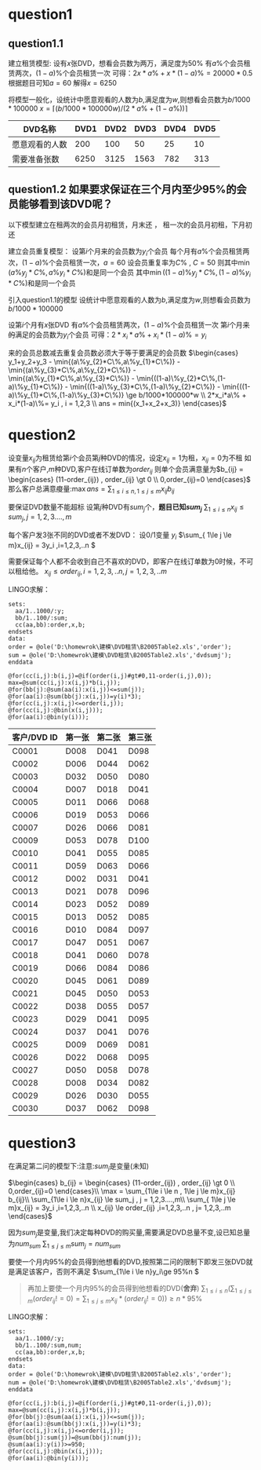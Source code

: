 # question1
## question1.1

建立租赁模型:
设有$x$张DVD，想看会员数为两万，满足度为$50\%$
有$a\%$个会员租赁两次，$(1-a)\%$个会员租赁一次
可得：$2x*a\% + x*(1-a)\% = 20000 * 0.5$
根据题目可知$a = 60$
解得$x = 6250$

将模型一般化，设统计中愿意观看的人数为$b$,满足度为$w$,则想看会员数为$b/1000*100000$
$x = \lceil(b/1000*100000  w)/(2*a\% + (1-a\%))\rceil$

| DVD名称| 	DVD1| 	DVD2	| DVD3| 	DVD4| 	DVD5| 
|--|--|--|--|--|--|
|愿意观看的人数|	200|	100|	50|	25|	10|
|需要准备张数|6250|3125|1563|782|313|

## question1.2  如果要求保证在三个月内至少95%的会员能够看到该DVD呢？

以下模型建立在租两次的会员月初租赁，月末还 ， 租一次的会员月初租，下月初还

建立会员重复模型：
设第$i$个月来的会员数为$y_i$个会员
每个月有$a\%$个会员租赁两次，$(1-a)\%$个会员租赁一次，$a = 60$
设会员重复率为$C\%$ , $C=50$
则其中$\min{(a\%y_{j}*C\%,a\%y_{i}*C\%)}$和是同一个会员
其中$\min{((1-a)\%y_{j}*C\%,(1-a)\%y_{i}*C\%)}$和是同一个会员

引入question1.1的模型 
设统计中愿意观看的人数为$b$,满足度为$w$,则想看会员数为$b/1000*100000$

设第$i$个月有$x$张DVD
有$a\%$个会员租赁两次，$(1-a)\%$个会员租赁一次
第$i$个月~~来的~~满足的会员数为$y_i$个会员
可得：$2*x_i*a\% + x_i*(1-a)\%= y_i$

来的会员总数减去重复会员数必须大于等于要满足的会员数
$\begin{cases}
   y_1+y_2+y_3 - \min{(a\%y_{2}*C\%,a\%y_{1}*C\%)} - \min{(a\%y_{3}*C\%,a\%y_{2}*C\%)} - \min{(a\%y_{1}*C\%,a\%y_{3}*C\%)} - \min{((1-a)\%y_{2}*C\%,(1-a)\%y_{1}*C\%)} - \min{((1-a)\%y_{3}*C\%,(1-a)\%y_{2}*C\%)} - \min{((1-a)\%y_{1}*C\%,(1-a)\%y_{3}*C\%)} \ge b/1000*100000*w \\
   2*x_i*a\% + x_i*(1-a)\%= y_i , i = 1,2,3
   \\
   ans = min{(x_1+x_2+x_3)}
\end{cases}$


# question2

设变量$x_{ij}$为租赁给第$i$个会员第$j$种DVD的情况，设定$x_{ij}=1$为租，$x_{ij}=0$为不租
如果有$n$个客户,$m$种DVD,客户在线订单数为$order_{ij}$
则单个会员满意量为$b_{ij} = \begin{cases} (11-order_{ij}) , order_{ij} \gt 0 \\
0,order_{ij}=0 
\end{cases}$
那么客户总满意~~度~~量:$\max ans = \sum_{1\le i \le n , 1\le j \le m}x_{ij} b_{ij}$

要保证DVD数量不能超标
设第$j$种DVD有$sum_j$个，**题目已知$sum_j$**
$\sum_{1\le i \le n}x_{ij} \le sum_j , j = 1,2,3....,m$

每个客户发3张不同的DVD或者不发DVD：
设0/1变量 $y_i$
$\sum_{ 1\le j \le m}x_{ij} = 3y_i ,i=1,2,3,..n $

需要保证每个人都不会收到自己不喜欢的DVD，即客户在线订单数为0时候，不可以租给他。
$x_{ij} \le order_{ij} ,i=1,2,3,..n , j= 1,2,3,..m$

LINGO求解：

```lingo
sets:
  aa/1..1000/:y;
  bb/1..100/:sum;
  cc(aa,bb):order,x,b;
endsets
data:
order = @ole('D:\homewrok\建模\DVD租赁\B2005Table2.xls','order');
sum = @ole('D:\homewrok\建模\DVD租赁\B2005Table2.xls','dvdsumj');
enddata

@for(cc(i,j):b(i,j)=@if(order(i,j)#gt#0,11-order(i,j),0));
max=@sum(cc(i,j):x(i,j)*b(i,j));
@for(bb(j):@sum(aa(i):x(i,j))<=sum(j));
@for(aa(i):@sum(bb(j):x(i,j))=y(i)*3);
@for(cc(i,j):x(i,j)<=order(i,j));
@for(cc(i,j):@bin(x(i,j)));
@for(aa(i):@bin(y(i)));
```
| 客户/DVD ID| 	第一张| 	第二张	| 第三张| 
|--|--|--|--|
|C0001|D008|D041|D098|
|C0002|D006|D044|D062|
|C0003|D032|D050|D080|
|C0004|D007|D018|D041|
|C0005|D011|D066|D068|
|C0006|D019|D053|D066|
|C0007|D026|D066|D081|
|C0009|D053|D078|D100|
|C0010|D041|D055|D085|
|C0011|D059|D063|D066|
|C0012|D002|D031|D041|
|C0013|D021|D078|D096|
|C0014|D023|D052|D089|
|C0015|D013|D052|D085|
|C0016|D010|D084|D097|
|C0017|D047|D051|D067|
|C0018|D041|D060|D078|
|C0019|D066|D084|D086|
|C0020|D045|D061|D089|
|C0021|D045|D050|D053|
|C0022|D038|D055|D057|
|C0023|D029|D041|D095|
|C0024|D037|D041|D076|
|C0025|D009|D069|D081|
|C0026|D022|D068|D095|
|C0027|D050|D058|D078|
|C0028|D008|D034|D082|
|C0029|D026|D030|D055|
|C0030|D037|D062|D098|


# question3
在满足第二问的模型下:注意:$sum_j$是变量(未知)

$\begin{cases}
b_{ij} = \begin{cases} (11-order_{ij}) , order_{ij} \gt 0 \\
0,order_{ij}=0 
\end{cases}\\
\max = \sum_{1\le i \le n , 1\le j \le m}x_{ij}  b_{ij}\\
\sum_{1\le i \le n}x_{ij} \le sum_j , j = 1,2,3....,m\\
\sum_{ 1\le j \le m}x_{ij} = 3y_i ,i=1,2,3,..n \\
x_{ij} \le order_{ij} ,i=1,2,3,..n , j= 1,2,3,..m
\end{cases}$

因为$sum_j$是变量,我们决定每种DVD的购买量,需要满足DVD总量不变,设已知总量为$num_{sum}$
$\sum_{1\le j \le m}sum_j = num_{sum}$

要使一个月内95%的会员得到他想看的DVD,按照第二问的限制下即发三张DVD就是满足该客户，否则不满足
$\sum_{1\le i \le n}y_i\ge  95\%n $

>再加上要使一个月内95%的会员得到他想看的DVD(**舍弃**)
$\sum_{1\le i \le n}(\sum_{1\le j \le m} (order_{ij}!=0) = \sum_{1\le j \le m}x_{ij}*(order_{ij}!=0))\ge n*95\%$

LINGO求解：
```lingo
sets:
  aa/1..1000/:y;
  bb/1..100/:sum,num;
  cc(aa,bb):order,x,b;
endsets
data:
order = @ole('D:\homewrok\建模\DVD租赁\B2005Table2.xls','order');
num = @ole('D:\homewrok\建模\DVD租赁\B2005Table2.xls','dvdsumj');
enddata

@for(cc(i,j):b(i,j)=@if(order(i,j)#gt#0,11-order(i,j),0));
max=@sum(cc(i,j):x(i,j)*b(i,j));
@for(bb(j):@sum(aa(i):x(i,j))<=sum(j));
@for(aa(i):@sum(bb(j):x(i,j))=y(i)*3);
@for(cc(i,j):x(i,j)<=order(i,j));
@sum(bb(j):sum(j))=@sum(bb(j):num(j));
@sum(aa(i):y(i))>=950;
@for(cc(i,j):@bin(x(i,j)));
@for(aa(i):@bin(y(i)));
```

